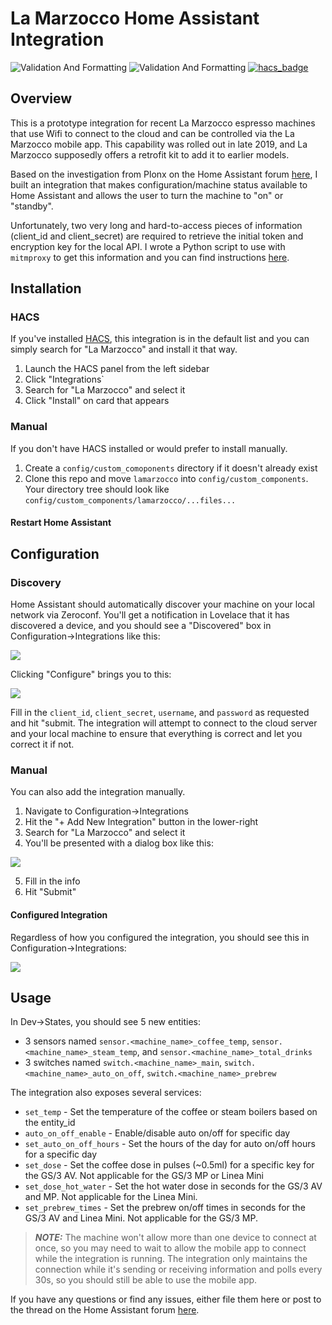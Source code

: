 # La Marzocco Home Assistant Integration

![Validation And Formatting](https://github.com/rccoleman/lamarzocco/workflows/Validation%20And%20Formatting/badge.svg)
![Validation And Formatting](https://github.com/rccoleman/lamarzocco/workflows/Validation%20And%20Formatting/badge.svg?branch=dev)
[![hacs_badge](https://img.shields.io/badge/HACS-Default-orange.svg)](https://github.com/custom-components/hacs)

## Overview

This is a prototype integration for recent La Marzocco espresso machines that use Wifi to connect to the cloud and can be controlled via the La Marzocco mobile app.  This capability was rolled out in late 2019, and La Marzocco supposedly offers a retrofit kit to add it to earlier models.

Based on the investigation from Plonx on the Home Assistant forum [here](https://community.home-assistant.io/t/la-marzocco-gs-3-linea-mini-support/203581), I built an integration that makes configuration/machine status available to Home Assistant and allows the user to turn the machine to "on" or "standby".

Unfortunately, two very long and hard-to-access pieces of information (client_id and client_secret) are required to retrieve the initial token and encryption key for the local API.  I wrote a Python script to use with `mitmproxy` to get this information and you can find instructions [here](https://github.com/rccoleman/lmdirect/blob/master/Credentials.md).

## Installation

### HACS

If you've installed [HACS](https://hacs.xyz), this integration is in the default list and you can simply search for "La Marzocco" and install it that way.

1. Launch the HACS panel from the left sidebar
2. Click "Integrations`
3. Search for "La Marzocco" and select it
4. Click "Install" on card that appears

### Manual

If you don't have HACS installed or would prefer to install manually.

1. Create a `config/custom_comoponents` directory if it doesn't already exist
2. Clone this repo and move `lamarzocco` into `config/custom_components`.  Your directory tree should look like `config/custom_components/lamarzocco/...files...`

#### Restart Home Assistant

## Configuration

### Discovery

Home Assistant should automatically discover your machine on your local network via Zeroconf.  You'll get a notification in Lovelace that it has discovered a device, and you should see a "Discovered" box in Configuration->Integrations like this:

![](https://github.com/rccoleman/lamarzocco/blob/master/images/Discovered_Integration.png)

Clicking "Configure" brings you to this:

![](https://github.com/rccoleman/lamarzocco/blob/master/images/Config_Flow_Discovered.png)

Fill in the `client_id`, `client_secret`, `username`, and `password` as requested and hit "submit.  The integration will attempt to connect to the cloud server and your local machine to ensure that everything is correct and let you correct it if not.

### Manual

You can also add the integration manually.

1. Navigate to Configuration->Integrations
2. Hit the "+ Add New Integration" button in the lower-right
3. Search for "La Marzocco" and select it
4. You'll be presented with a dialog box like this:

![](https://github.com/rccoleman/lamarzocco/blob/master/images/Config_Flow_Manual.png)

5. Fill in the info
6. Hit "Submit"

#### Configured Integration

Regardless of how you configured the integration, you should see this in Configuration->Integrations:

![](https://github.com/rccoleman/lamarzocco/blob/master/images/Configured_Integration.png)

## Usage

In Dev->States, you should see 5 new entities:
* 3 sensors named `sensor.<machine_name>_coffee_temp`, `sensor.<machine_name>_steam_temp`, and `sensor.<machine_name>_total_drinks`
* 3 switches named `switch.<machine_name>_main`, `switch.<machine_name>_auto_on_off`, `switch.<machine_name>_prebrew`

The integration also exposes several services:
* `set_temp` - Set the temperature of the coffee or steam boilers based on the entity_id
* `auto_on_off_enable` - Enable/disable auto on/off for specific day
* `set_auto_on_off_hours` - Set the hours of the day for auto on/off hours for a specific day
* `set_dose` - Set the coffee dose in pulses (~0.5ml) for a specific key for the GS/3 AV.  Not applicable for the GS/3 MP or Linea Mini
* `set_dose_hot_water` - Set the hot water dose in seconds for the GS/3 AV and MP.  Not applicable for the Linea Mini.
* `set_prebrew_times` - Set the prebrew on/off times in seconds for the GS/3 AV and Linea Mini.  Not applicable for the GS/3 MP.

> **_NOTE:_** The machine won't allow more than one device to connect at once, so you may need to wait to allow the mobile app to connect while the integration is running.  The integration only maintains the connection while it's sending or receiving information and polls every 30s, so you should still be able to use the mobile app.

If you have any questions or find any issues, either file them here or post to the thread on the Home Assistant forum [here](https://community.home-assistant.io/t/la-marzocco-gs-3-linea-mini-support/203581).
